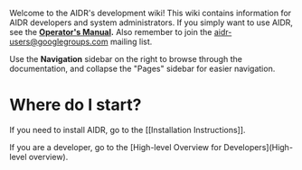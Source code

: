 Welcome to the AIDR's development wiki! This wiki contains information for AIDR developers and system administrators. If you simply want to use AIDR, see the **[Operator's Manual](http://en.flossmanuals.net/aidr/).** Also remember to join the aidr-users@googlegroups.com mailing list.

Use the **Navigation** sidebar on the right to browse through the documentation, and collapse the "Pages" sidebar for easier navigation.

# Where do I start?

If you need to install AIDR, go to the [[Installation Instructions]].

If you are a developer, go to the [High-level Overview for Developers](High-level overview).
